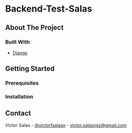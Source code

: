 # Backend-Test-Salas

## About The Project


### Built With

* [Django](https://www.djangoproject.com/)

## Getting Started

### Prerequisites

### Installation


<!-- CONTACT -->
## Contact

Victor Salas - [@victorfsalasn](https://www.instagram.com/victorfsalasn/) - victor.salasnez@gmail.com